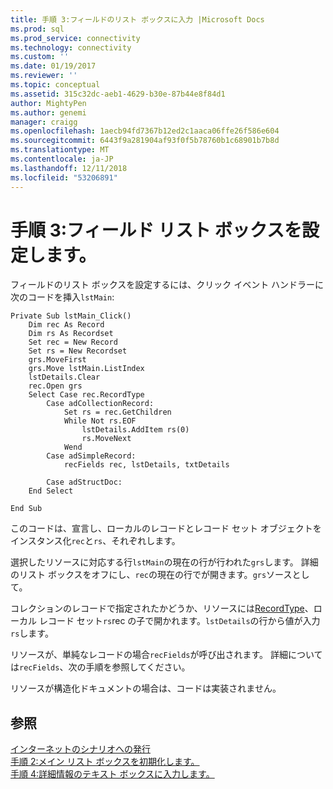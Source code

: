 ```yaml
---
title: 手順 3:フィールドのリスト ボックスに入力 |Microsoft Docs
ms.prod: sql
ms.prod_service: connectivity
ms.technology: connectivity
ms.custom: ''
ms.date: 01/19/2017
ms.reviewer: ''
ms.topic: conceptual
ms.assetid: 315c32dc-aeb1-4629-b30e-87b44e8f84d1
author: MightyPen
ms.author: genemi
manager: craigg
ms.openlocfilehash: 1aecb94fd7367b12ed2c1aaca06ffe26f586e604
ms.sourcegitcommit: 6443f9a281904af93f0f5b78760b1c68901b7b8d
ms.translationtype: MT
ms.contentlocale: ja-JP
ms.lasthandoff: 12/11/2018
ms.locfileid: "53206891"
---
```

# <a name="step-3-populate-the-fields-list-box"></a>手順 3:フィールド リスト ボックスを設定します。
フィールドのリスト ボックスを設定するには、クリック イベント ハンドラーに次のコードを挿入`lstMain`:  
  
```  
Private Sub lstMain_Click()  
    Dim rec As Record  
    Dim rs As Recordset  
    Set rec = New Record  
    Set rs = New Recordset  
    grs.MoveFirst  
    grs.Move lstMain.ListIndex  
    lstDetails.Clear  
    rec.Open grs  
    Select Case rec.RecordType  
        Case adCollectionRecord:  
            Set rs = rec.GetChildren  
            While Not rs.EOF  
                lstDetails.AddItem rs(0)  
                rs.MoveNext  
            Wend  
        Case adSimpleRecord:  
            recFields rec, lstDetails, txtDetails  
  
        Case adStructDoc:  
    End Select  
  
End Sub  
```  
  
 このコードは、宣言し、ローカルのレコードとレコード セット オブジェクトをインスタンス化`rec`と`rs`、それぞれします。  
  
 選択したリソースに対応する行`lstMain`の現在の行が行われた`grs`します。 詳細のリスト ボックスをオフにし、`rec`の現在の行でが開きます。`grs`ソースとして。  
  
 コレクションのレコードで指定されたかどうか、リソースには[RecordType](../../../ado/reference/ado-api/recordtype-property-ado.md)、ローカル レコード セット`rs`rec の子で開かれます。`lstDetails`の行から値が入力`rs`します。  
  
 リソースが、単純なレコードの場合`recFields`が呼び出されます。 詳細については`recFields`、次の手順を参照してください。  
  
 リソースが構造化ドキュメントの場合は、コードは実装されません。  
  
## <a name="see-also"></a>参照  
 [インターネットのシナリオへの発行](../../../ado/guide/data/internet-publishing-scenario.md)   
 [手順 2:メイン リスト ボックスを初期化します。](../../../ado/guide/data/step-2-initialize-the-main-list-box.md)   
 [手順 4:詳細情報のテキスト ボックスに入力します。](../../../ado/guide/data/step-4-populate-the-details-text-box.md)
